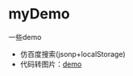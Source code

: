 # myDemo
一些demo<br>

- 仿百度搜索(jsonp+localStorage)
- 代码转图片：[demo](https://chiwent.github.io/myDemo/canvas/code2img/index.html)
